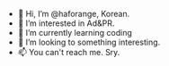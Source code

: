 - 👋 Hi, I’m @haforange, Korean.
- 👀 I’m interested in Ad&PR.
- 🌱 I’m currently learning coding
- 💞️ I’m looking to something interesting.
- 📫 You can't reach me. Sry.

<!---
haforange/haforange is a ✨ special ✨ repository because its `README.md` (this file) appears on your GitHub profile.
You can click the Preview link to take a look at your changes.
--->
